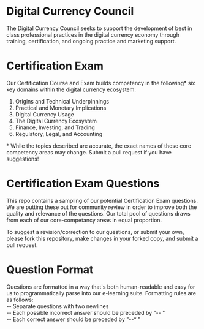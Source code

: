 # Digital Currency Council  

The Digital Currency Council seeks to support the development of best in class professional practices in the digital currency economy through training, certification, and ongoing practice and marketing support.

# Certification Exam

Our Certification Course and Exam builds competency in the following* six key domains within the digital currency ecosystem:

1) Origins and Technical Underpinnings  
2) Practical and Monetary Implications  
3) Digital Currency Usage  
4) The Digital Currency Ecosystem  
5) Finance, Investing, and Trading  
6) Regulatory, Legal, and Accounting  

\* While the topics described are accurate, the exact names of these core competency areas may change. Submit a pull request if you have suggestions!

# Certification Exam Questions

This repo contains a sampling of our potential Certification Exam questions. We are putting these out for community review in order to improve both the quality and relevance of the questions. Our total pool of questions draws from each of our core-competancy areas in equal proportion. 

To suggest a revision/correction to our questions, or submit your own, please fork this repository, make changes in your forked copy, and submit a pull request.

# Question Format

Questions are formatted in a way that's both human-readable and easy for us to programmatically parse into our e-learning suite. Formatting rules are as follows:  
-- Separate questions with two newlines  
-- Each possible incorrect answer should be preceded by "-- "  
-- Each correct answer should be preceded by "--* "  
